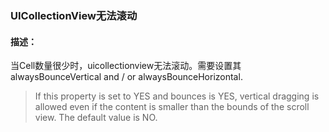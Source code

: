 ### UICollectionView无法滚动

#### 描述：
当Cell数量很少时，uicollectionview无法滚动。需要设置其 alwaysBounceVertical and / or alwaysBounceHorizontal.

>If this property is set to YES and bounces is YES, vertical dragging is allowed even if the content is smaller than the bounds of the scroll view. The default value is NO.